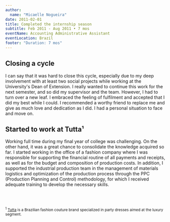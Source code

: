 ```yaml
---
author:
  name: "Micaelle Nogueira"
date: 2011-02-01
title: Completed the internship season
subtitle: Feb 2011 - Aug 2011 • 7 mos
eventName: Accounting Administrative Assistant
eventLocation: Brazil
footer: "Duration: 7 mos"
---
```


## Closing a cycle

I can say that it was hard to close this cycle, especially due to my deep involvement with at least two social projects while working at the University's Dean of Extension. I really wanted to continue this work for the next semester, and so did my supervisor and the team. However, I had to turn over a new leaf. I embraced the feeling of fulfilment and accepted that I did my best while I could. I recommended a worthy friend to replace me and give as much love and dedication as I did. I had a personal situation to face and move on.

## Started to work at Tutta¹

Working full time during my final year of college was challenging. On the other hand, it was a great chance to consolidate the knowledge acquired so far. I started working in the office of a fashion company where I was responsible for supporting the financial routine of all payments and receipts, as well as for the budget and composition of production costs. In addition, I supported the industrial production team in the management of materials logistics and optimization of the production process through the PPC (Production Planning and Control) methodology, for which I received adequate training to develop the necessary skills.

<br/>
<br/>

<small><sup>1</sup> [Tutta](https://loja.tutta.com.br/) is a Brazilian fashion couture brand specialized in party dresses aimed at the luxury segment.</small>